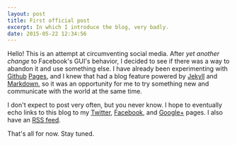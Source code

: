 ```yaml
---
layout: post
title: First official post
excerpt: In which I introduce the blog, very badly.
date: 2015-05-22 12:34:56
---
```


Hello!  This is an attempt at circumventing social media.  After *yet
another change* to Facebook's GUI's behavior, I decided to see if there
was a way to abandon it and use something else.  I have already been
experimenting with [Github](https://github.com/)
[Pages](https://pages.github.com/), and I knew that had a blog feature
powered by [Jekyll](http://jekyllrb.com/) and
[Markdown](https://daringfireball.net/projects/markdown/), so it was
an opportunity for me to try something new and communicate with the
world at the same time.

I don't expect to post very often, but you never know.  I hope to
eventually echo links to this blog to my
[Twitter](https://twitter.com/goltz20707),
[Facebook](https://www.facebook.com/jim.goltz1), and
[Google+](https://plus.google.com/+bana2s/posts) pages.  I also have
an [RSS feed](http://goltz20707.mmert.org/feed.xml).

That's all for now.  Stay tuned.
